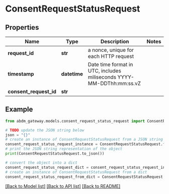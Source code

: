 # ConsentRequestStatusRequest


## Properties

Name | Type | Description | Notes
------------ | ------------- | ------------- | -------------
**request_id** | **str** | a nonce, unique for each HTTP request | 
**timestamp** | **datetime** | Date time format in UTC, includes miliseconds YYYY-MM-DDThh:mm:ss.vZ | 
**consent_request_id** | **str** |  | 

## Example

```python
from abdm_gateway.models.consent_request_status_request import ConsentRequestStatusRequest

# TODO update the JSON string below
json = "{}"
# create an instance of ConsentRequestStatusRequest from a JSON string
consent_request_status_request_instance = ConsentRequestStatusRequest.from_json(json)
# print the JSON string representation of the object
print(ConsentRequestStatusRequest.to_json())

# convert the object into a dict
consent_request_status_request_dict = consent_request_status_request_instance.to_dict()
# create an instance of ConsentRequestStatusRequest from a dict
consent_request_status_request_from_dict = ConsentRequestStatusRequest.from_dict(consent_request_status_request_dict)
```
[[Back to Model list]](../README.md#documentation-for-models) [[Back to API list]](../README.md#documentation-for-api-endpoints) [[Back to README]](../README.md)


